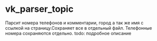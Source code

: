 # vk_parser_topic
Парсит номера телефонов и комментарии, город а так же имя с ссылкой на страницу.Сохраняет все в отдельный файл. Телефонные номера сохраняются отдельно.
todo: подробное описание
